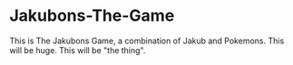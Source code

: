 # Jakubons-The-Game

This is The Jakubons Game, a combination of Jakub and Pokemons.
This will be huge. This will be "the thing".
